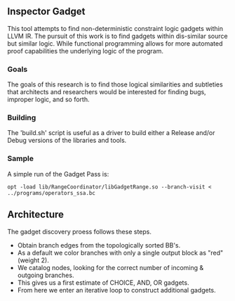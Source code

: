 ## Inspector Gadget

This tool attempts to find non-deterministic constraint logic gadgets within LLVM IR.  The pursuit of this
work is to find gadgets within dis-similar source but similar logic.  While functional programming allows
for more automated proof capabilities the underlying logic of the program.

### Goals

The goals of this research is to find those logical similarities and subtleties that architects and
researchers would be interested for finding bugs, improper logic, and so forth.

### Building

The 'build.sh' script is useful as a driver to build either a Release and/or Debug versions of the
libraries and tools.

### Sample

A simple run of the Gadget Pass is:

```opt -load lib/RangeCoordinator/libGadgetRange.so --branch-visit < ../programs/operators_ssa.bc ```


## Architecture

The gadget discovery proess follows these steps.

* Obtain branch edges from the topologically sorted BB's.
* As a default we color branches with only a single output block as "red" (weight 2).
* We catalog nodes, looking for the correct number of incoming & outgoing branches.
* This gives us a first estimate of  CHOICE, AND, OR gadgets.
* From here we enter an iterative loop to construct additional gadgets.
